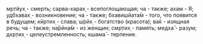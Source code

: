 мр̣тйух̣ - смерть; сарва-харах̣ - всепоглощающая; ча - также; ахам - Я; удбхавах̣ - возникновение; ча - также; бхавишйата̄м - того, что появится в будущем; кӣртих̣ - слава; ш́рӣх̣ - богатство (красота); ва̄к - изящная речь; ча - также; на̄рӣн̣а̄м - из женщин; смр̣тих̣ - память; медха̄ - разум; дхр̣тих̣ - целеустремленность; кшама̄ - терпение.